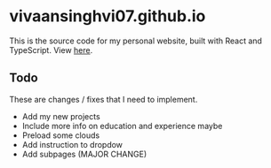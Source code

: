 # vivaansinghvi07.github.io

This is the source code for my personal website, built with React and TypeScript. View [here](https://vivaansinghvi07.github.io).

## Todo

These are changes / fixes that I need to implement.

- Add my new projects
- Include more info on education and experience maybe
- Preload some clouds
- Add instruction to dropdow
- Add subpages (MAJOR CHANGE)